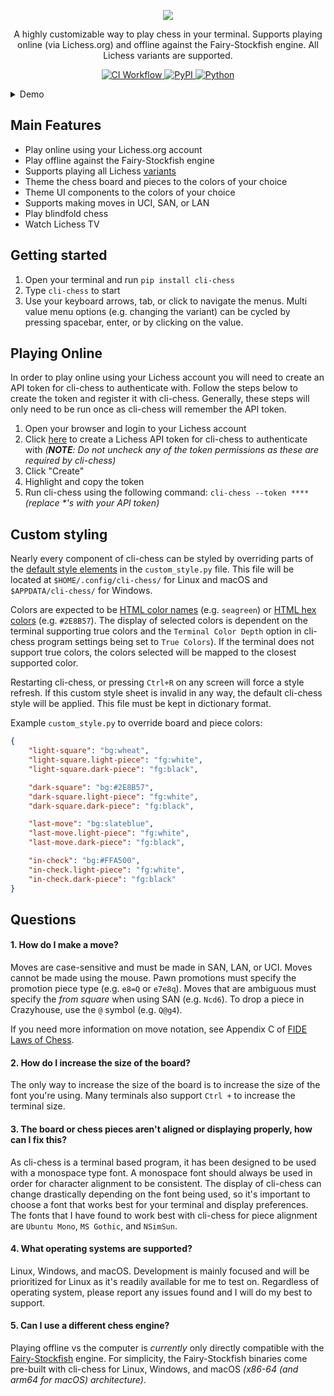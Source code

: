 <p align="center">
  <a href="#"><img src="https://user-images.githubusercontent.com/3620552/214357735-53c2174c-5ada-45a2-97cb-6a25b5ca9c0c.png"/></a>
</p>

<p align="center">
A highly customizable way to play chess in your terminal. Supports playing online (via Lichess.org) and
offline against the Fairy-Stockfish engine. All Lichess variants are supported.
</p>

<p align="center">
    <a href="https://github.com/trevorbayless/cli-chess/actions/">
        <img alt="CI Workflow" src="https://github.com/trevorbayless/cli-chess/actions/workflows/ci.yml/badge.svg?branch=master&event=push">
    </a>
    <a href="https://pypi.org/project/cli-chess/">
        <img alt="PyPI" src="https://img.shields.io/pypi/v/cli-chess?color=informational&label=PyPI&logo=PyPI">
    </a>
    <a href="#">
        <img alt="Python" src="https://img.shields.io/static/v1?label=Python&message=3.8%2B&color=informational&logo=python">
    </a>
</p>

<details><summary>Demo</summary>

Offline against Fairy-Stockfish            |  Watching Lichess Bullet TV
:-------------------------:|:-------------------------:
<img src=https://user-images.githubusercontent.com/3620552/229156062-309d5ae9-bcc2-43bc-ab4c-714e2a9c9c83.gif width=450 width=222> | <img src=https://user-images.githubusercontent.com/3620552/229156269-8a0bb436-ab9e-4e55-9218-b488e5a2eccb.gif width=430 height=245>

</details>

## Main Features
- Play online using your Lichess.org account
- Play offline against the Fairy-Stockfish engine
- Supports playing all Lichess [variants](https://lichess.org/variant)
- Theme the chess board and pieces to the colors of your choice
- Theme UI components to the colors of your choice
- Supports making moves in UCI, SAN, or LAN
- Play blindfold chess
- Watch Lichess TV

## Getting started
1. Open your terminal and run `pip install cli-chess`
2. Type `cli-chess` to start
3. Use your keyboard arrows, tab, or click to navigate the menus. Multi value menu options
   (e.g. changing the variant) can be cycled by pressing spacebar, enter, or by clicking
   on the value.

## Playing Online
In order to play online using your Lichess account you will need to create an API token for cli-chess to
authenticate with. Follow the steps below to create the token and register it with cli-chess. Generally, these
steps will only need to be run once as cli-chess will remember the API token.

1. Open your browser and login to your Lichess account
2. Click [here](https://lichess.org/account/oauth/token/create?scopes[]=board:play&description=cli-chess+token)
    to create a Lichess API token for cli-chess to authenticate with _(**NOTE**: Do not uncheck any of the
    token permissions as these are required by cli-chess)_
3. Click "Create"
4. Highlight and copy the token
5. Run cli-chess using the following command: `cli-chess --token ****` _(replace *'s with your API token)_

## Custom styling
Nearly every component of cli-chess can be styled by overriding parts of the
[default style elements](https://github.com/trevorbayless/cli-chess/blob/master/src/cli_chess/utils/styles.py)
in the `custom_style.py` file. This file will be located at `$HOME/.config/cli-chess/` for Linux and macOS and
`$APPDATA/cli-chess/` for Windows.

Colors are expected to be [HTML color names](https://www.w3schools.com/tags/ref_colornames.asp) (e.g. `seagreen`)
or [HTML hex colors](https://www.w3schools.com/colors/colors_picker.asp) (e.g. `#2E8B57`). The display of selected
colors is dependent on the terminal supporting true colors and the `Terminal Color Depth` option in cli-chess program
settings being set to `True Colors`). If the terminal does not support true colors, the colors selected will be mapped
to the closest supported color.

Restarting cli-chess, or pressing `Ctrl+R` on any screen will force a style refresh. If this custom style sheet is
invalid in any way, the default cli-chess style will be applied. This file must be kept in dictionary format.

Example `custom_style.py` to override board and piece colors:
```json
{
    "light-square": "bg:wheat",
    "light-square.light-piece": "fg:white",
    "light-square.dark-piece": "fg:black",

    "dark-square": "bg:#2E8B57",
    "dark-square.light-piece": "fg:white",
    "dark-square.dark-piece": "fg:black",

    "last-move": "bg:slateblue",
    "last-move.light-piece": "fg:white",
    "last-move.dark-piece": "fg:black",

    "in-check": "bg:#FFA500",
    "in-check.light-piece": "fg:white",
    "in-check.dark-piece": "fg:black"
}
```

## Questions
#### 1. How do I make a move?
Moves are case-sensitive and must be made in SAN, LAN, or UCI. Moves cannot be made using the mouse.
Pawn promotions must specify the promotion piece type (e.g. `e8=Q` or `e7e8q`).
Moves that are ambiguous must specify the _from square_ when using SAN (e.g. `Ncd6`).
To drop a piece in Crazyhouse, use the `@` symbol (e.g. `Q@g4`). 

If you need more information on move notation, see Appendix C of [FIDE Laws of Chess](https://www.fide.com/FIDE/handbook/LawsOfChess.pdf).

#### 2. How do I increase the size of the board?
The only way to increase the size of the board is to increase the size of the
font you're using. Many terminals also support `Ctrl +` to increase the terminal size.

#### 3. The board or chess pieces aren't aligned or displaying properly, how can I fix this?
As cli-chess is a terminal based program, it has been designed to be used
with a monospace type font. A monospace font should always be used in order for
character alignment to be consistent. The display of cli-chess can change drastically
depending on the font being used, so it's important to choose a font that works best 
for your terminal and display preferences. The fonts that I have found to work best with
cli-chess for piece alignment are `Ubuntu Mono`, `MS Gothic`, and `NSimSun`.

#### 4. What operating systems are supported?
Linux, Windows, and macOS. Development is mainly focused and will be prioritized for
Linux as it's readily available for me to test on. Regardless of operating system,
please report any issues found and I will do my best to support.

#### 5. Can I use a different chess engine?
Playing offline vs the computer is _currently_ only directly compatible with the [Fairy-Stockfish](<https://fairy-stockfish.github.io/>) engine.
For simplicity, the Fairy-Stockfish binaries come pre-built with cli-chess for Linux, Windows, and macOS _(x86-64 (and arm64 for macOS) architecture)_.
